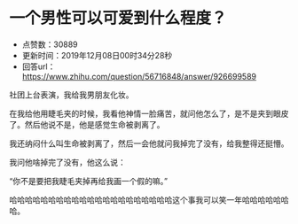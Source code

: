 # 一个男性可以可爱到什么程度？
- 点赞数：30889
- 更新时间：2019年12月08日00时34分28秒
- 回答url：https://www.zhihu.com/question/56716848/answer/926699589
<body>
 <p data-pid="vycIF1kK">社团上台表演，我给我男朋友化妆。</p>
 <p data-pid="PVwCnYq8">在我给他用睫毛夹的时候，我看他神情一脸痛苦，就问他怎么了，是不是夹到眼皮了。然后他说不是，他是感觉生命被剥离了。</p>
 <p data-pid="Efqko4FI">我还纳闷什么叫生命被剥离了，然后一会他就问我掉完了没有，给我整得还挺懵。</p>
 <p data-pid="m7kxcsza">我问他啥掉完了没有，他这么说：</p>
 <p data-pid="zt35u4cR">“你不是要把我睫毛夹掉再给我画一个假的嘛。”</p>
 <p data-pid="RSCBjW0a">哈哈哈哈哈哈哈哈哈哈哈哈哈哈哈哈哈哈哈哈哈这个事我可以笑一年哈哈哈哈哈哈哈。</p>
</body>